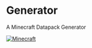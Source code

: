 # Generator
A Minecraft Datapack Generator

[![Minecraft](https://img.shields.io/badge/Minecraft-1.18.2-00e09e)](https://www.minecraft.net/)

